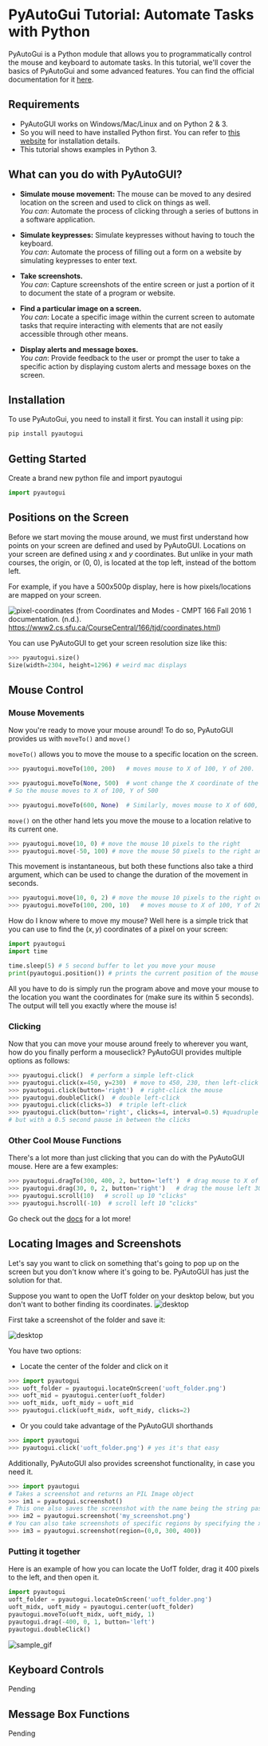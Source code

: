 # PyAutoGui Tutorial: Automate Tasks with Python

PyAutoGui is a Python module that allows you to programmatically control the mouse and keyboard to automate tasks. In this tutorial, we'll cover the basics of PyAutoGui and some advanced features. You can find the official documentation for it [here](https://pyautogui.readthedocs.io/en/latest/index.html).

## Requirements
- PyAutoGUI works on Windows/Mac/Linux and on Python 2 & 3.
- So you will need to have installed Python first. You can refer to [this website](https://realpython.com/installing-python/) for installation details.
- This tutorial shows examples in Python 3.

## What can you do with PyAutoGUI?
- **Simulate mouse movement:** The mouse can be moved to any desired location on the screen and used to click on things as well.  
  *You can*: Automate the process of clicking through a series of buttons in a software application.

- **Simulate keypresses:** Simulate keypresses without having to touch the keyboard.  
  *You can*: Automate the process of filling out a form on a website by simulating keypresses to enter text.

- **Take screenshots.**  
  *You can*: Capture screenshots of the entire screen or just a portion of it to document the state of a program or website.

- **Find a particular image on a screen.**  
  *You can*: Locate a specific image within the current screen to automate tasks that require interacting with elements that are not easily accessible through other means.

- **Display alerts and message boxes.**  
  *You can*: Provide feedback to the user or prompt the user to take a specific action by displaying custom alerts and message boxes on the screen.


## Installation

To use PyAutoGui, you need to install it first. You can install it using pip:

```bash
pip install pyautogui
```

## Getting Started
Create a brand new python file and import pyautogui

```python
import pyautogui
```

## Positions on the Screen
Before we start moving the mouse around, we must first understand how points on your screen are defined and used by PyAutoGUI. Locations on your screen are defined using $x$ and $y$ coordinates. But unlike in your math courses, the origin, or (0, 0), is located at the top left, instead of the bottom left. 

For example, if you have a 500x500p display, here is how pixels/locations are mapped on your screen.

![pixel-coordinates](./assets/screenCoord.png)
(from Coordinates and Modes - CMPT 166 Fall 2016 1 documentation. (n.d.). https://www2.cs.sfu.ca/CourseCentral/166/tjd/coordinates.html)

You can use PyAutoGUI to get your screen resolution size like this:
```python
>>> pyautogui.size()
Size(width=2304, height=1296) # weird mac displays
```

## Mouse Control

### Mouse Movements
Now you're ready to move your mouse around! 
To do so, PyAutoGUI provides us with `moveTo()` and `move()`

`moveTo()` allows you to move the mouse to a specific location on the screen.
```python
>>> pyautogui.moveTo(100, 200)   # moves mouse to X of 100, Y of 200.

>>> pyautogui.moveTo(None, 500)  # wont change the X coordinate of the mouse, just the Y. 
# So the mouse moves to X of 100, Y of 500

>>> pyautogui.moveTo(600, None)  # Similarly, moves mouse to X of 600, Y of 500.
```

`move()` on the other hand lets you move the mouse to a location relative to its current one.
```python
>>> pyautogui.move(10, 0) # move the mouse 10 pixels to the right
>>> pyautogui.move(-50, 100) # move the mouse 50 pixels to the right and 100 pixels up
```

This movement is instantaneous, but both these functions also take a third argument, which can be used to change the duration of the movement in seconds.

```python
>>> pyautogui.move(10, 0, 2) # move the mouse 10 pixels to the right over 2 seconds
>>> pyautogui.moveTo(100, 200, 10)   # moves mouse to X of 100, Y of 200 over 10 seconds
```

How do I know where to move my mouse? Well here is a simple trick that you can use to find the $(x, y)$ coordinates of a pixel on your screen:

```python
import pyautogui
import time

time.sleep(5) # 5 second buffer to let you move your mouse
print(pyautogui.position()) # prints the current position of the mouse
```
All you have to do is simply run the program above and move your mouse to the location you want the coordinates for (make sure its within 5 seconds). The output will tell you exactly where the mouse is!

### Clicking
Now that you can move your mouse around freely to wherever you want, how do you finally perform a mouseclick? PyAutoGUI provides multiple options as follows:
```python
>>> pyautogui.click()  # perform a simple left-click
>>> pyautogui.click(x=450, y=230)  # move to 450, 230, then left-click
>>> pyautogui.click(button='right')  # right-click the mouse
>>> pyautogui.doubleClick()  # double left-click
>>> pyautogui.click(clicks=3)  # triple left-click
>>> pyautogui.click(button='right', clicks=4, interval=0.5) #quadruple right-click 
# but with a 0.5 second pause in between the clicks
```

### Other Cool Mouse Functions
There's a lot more than just clicking that you can do with the PyAutoGUI mouse.
Here are a few examples:
```python
>>> pyautogui.dragTo(300, 400, 2, button='left')  # drag mouse to X of 300, Y of 400 over 2 seconds while holding down left mouse button
>>> pyautogui.drag(30, 0, 2, button='right')   # drag the mouse left 30 pixels over 2 seconds while holding down the right mouse button
>>> pyautogui.scroll(10)   # scroll up 10 "clicks"
>>> pyautogui.hscroll(-10)  # scroll left 10 "clicks"
```
Go check out the [docs](https://pyautogui.readthedocs.io/en/latest/mouse.html) for a lot more!

## Locating Images and Screenshots
Let's say you want to click on something that's going to pop up on the screen but you don't know where it's going to be. PyAutoGUI has just the solution for that. 

Suppose you want to open the UofT folder on your desktop below, but you don't want to bother finding its coordinates.
![desktop](./assets/desktop.png)

First take a screenshot of the folder and save it:

![desktop](./assets/uoft_folder.png)

You have two options:
- Locate the center of the folder and click on it
```python
>>> import pyautogui
>>> uoft_folder = pyautogui.locateOnScreen('uoft_folder.png')
>>> uoft_mid = pyautogui.center(uoft_folder)
>>> uoft_midx, uoft_midy = uoft_mid
>>> pyautogui.click(uoft_midx, uoft_midy, clicks=2)
```

- Or you could take advantage of the PyAutoGUI shorthands
```python
>>> import pyautogui
>>> pyautogui.click('uoft_folder.png') # yes it's that easy
```

Additionally, PyAutoGUI also provides screenshot functionality, in case you need it.
```python
>>> import pyautogui
# Takes a screenshot and returns an PIL Image object
>>> im1 = pyautogui.screenshot()
# This one also saves the screenshot with the name being the string passed in
>>> im2 = pyautogui.screenshot('my_screenshot.png')
# You can also take screenshots of specific regions by specifying the x,y coordinates of the top left and bottom right of the desired region
>>> im3 = pyautogui.screenshot(region=(0,0, 300, 400))
```

### Putting it together
Here is an example of how you can locate the UofT folder, drag it 400 pixels to the left, and then open it.
```python
import pyautogui
uoft_folder = pyautogui.locateOnScreen('uoft_folder.png')
uoft_midx, uoft_midy = pyautogui.center(uoft_folder)
pyautogui.moveTo(uoft_midx, uoft_midy, 1)
pyautogui.drag(-400, 0, 1, button='left')
pyautogui.doubleClick()
```
![sample_gif](./assets/move_folder.gif)

## Keyboard Controls
Pending

## Message Box Functions
Pending